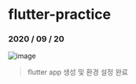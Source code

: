 # flutter-practice

### 2020 / 09 / 20

![image](https://user-images.githubusercontent.com/54893898/93714673-55700d00-fb9f-11ea-80d4-9a45287895c6.png)

> flutter app 생성 및 환경 설정 완료

